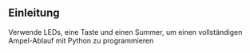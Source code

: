 ## Einleitung

Verwende LEDs, eine Taste und einen Summer, um einen vollständigen Ampel-Ablauf mit Python zu programmieren